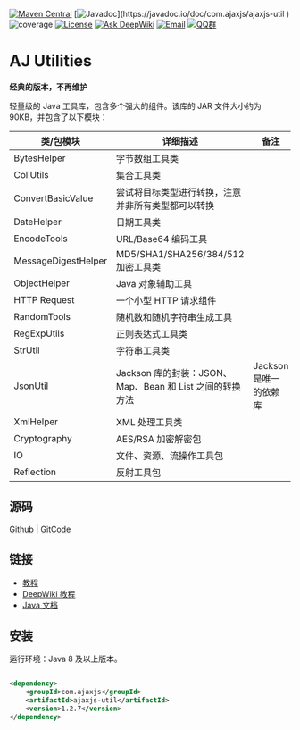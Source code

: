 [![Maven Central](https://img.shields.io/maven-central/v/com.ajaxjs/ajaxjs-util?label=Latest%20Release)](https://central.sonatype.com/artifact/com.ajaxjs/ajaxjs-util)
[![Javadoc](https://img.shields.io/badge/javadoc-1.2.7-brightgreen.svg?)](https://javadoc.io/doc/com.ajaxjs/ajaxjs-util )
![coverage](https://img.shields.io/badge/coverage-80%25-yellowgreen.svg?maxAge=2592000)
[![License](https://img.shields.io/badge/license-Apache--2.0-green.svg?longCache=true&style=flat)](http://www.apache.org/licenses/LICENSE-2.0.txt)
[![Ask DeepWiki](https://deepwiki.com/badge.svg)](https://deepwiki.com/lightweight-component/aj-util)
[![Email](https://img.shields.io/badge/Contact--me-Email-orange.svg)](mailto:frank@ajaxjs.com)
[![QQ群](https://framework.ajaxjs.com/static/qq.svg)](https://shang.qq.com/wpa/qunwpa?idkey=3877893a4ed3a5f0be01e809e7ac120e346102bd550deb6692239bb42de38e22)

# AJ Utilities

**经典的版本，不再维护**

轻量级的 Java 工具库，包含多个强大的组件。该库的 JAR 文件大小约为 90KB，并包含了以下模块：

| 类/包模块               | 详细描述                                      | 备注              |
|---------------------|-------------------------------------------|-----------------|
| BytesHelper         | 字节数组工具类                                   |                 |
| CollUtils           | 集合工具类                                     |                 |
| ConvertBasicValue   | 尝试将目标类型进行转换，注意并非所有类型都可以转换                 |                 |
| DateHelper          | 日期工具类                                     |                 |
| EncodeTools         | URL/Base64 编码工具                           |                 |
| MessageDigestHelper | MD5/SHA1/SHA256/384/512 加密工具类             |                 |
| ObjectHelper        | Java 对象辅助工具                               |                 |
| HTTP Request        | 一个小型 HTTP 请求组件                            |                 |
| RandomTools         | 随机数和随机字符串生成工具                             |                 |
| RegExpUtils         | 正则表达式工具类                                  |                 |
| StrUtil             | 字符串工具类                                    |                 |
| JsonUtil            | Jackson 库的封装：JSON、Map、Bean 和 List 之间的转换方法 | Jackson 是唯一的依赖库 |
| XmlHelper           | XML 处理工具类                                 |                 |
| Cryptography        | AES/RSA 加密解密包                             |                 |
| IO                  | 文件、资源、流操作工具包                              |                 |
| Reflection          | 反射工具包                                     |                 |

## 源码

[Github](https://github.com/lightweight-component/aj-util) | [GitCode](https://gitcode.com/lightweight-component/aj-util)

## 链接

- [教程](https://aj-util.ajaxjs.com/)
- [DeepWiki 教程](https://deepwiki.com/lightweight-component/aj-util) 
- [Java 文档](https://javadoc.io/doc/com.ajaxjs/ajaxjs-util)

## 安装

运行环境：Java 8 及以上版本。

```xml

<dependency>
    <groupId>com.ajaxjs</groupId>
    <artifactId>ajaxjs-util</artifactId>
    <version>1.2.7</version>
</dependency>
```